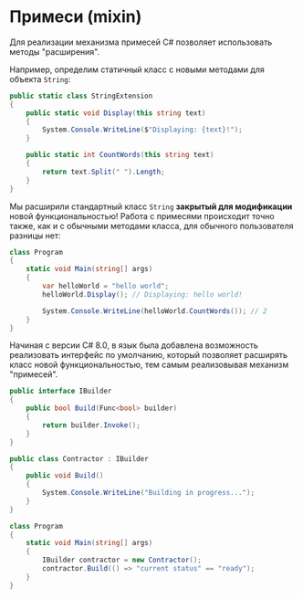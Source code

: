 # Примеси (mixin)

Для реализации механизма примесей C# позволяет использовать методы "расширения".

Например, определим статичный класс с новыми методами для объекта `String`:
~~~C#
public static class StringExtension
{
    public static void Display(this string text)
    {
        System.Console.WriteLine($"Displaying: {text}!");
    }

    public static int CountWords(this string text)
    {
        return text.Split(" ").Length;
    }
}
~~~

Мы расширили стандартный класс `String` **закрытый для модификации** новой функциональностью! Работа с примесями происходит точно также, как и с обычными методами класса, для обычного пользователя разницы нет:

~~~C#
class Program
{
    static void Main(string[] args)
    {
        var helloWorld = "hello world";
        helloWorld.Display(); // Displaying: hello world!

        System.Console.WriteLine(helloWorld.CountWords()); // 2
    }
}
~~~

Начиная с версии C# 8.0, в язык была добавлена возможность реализовать интерфейс по умолчанию, который позволяет расширять класс новой функциональностью, тем самым реализовывая механизм "примесей".

~~~C#
public interface IBuilder
{
    public bool Build(Func<bool> builder)
    {
        return builder.Invoke();
    }
}

public class Contractor : IBuilder
{
    public void Build()
    {
        System.Console.WriteLine("Building in progress...");
    }
}
~~~

~~~C#
class Program
{
    static void Main(string[] args)
    {
        IBuilder contractor = new Contractor();
        contractor.Build(() => "current status" == "ready");
    }
}
~~~